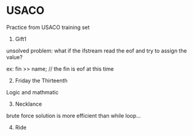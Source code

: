 # USACO
Practice from USACO training set

1. Gift1 

unsolved problem: what if the ifstream read the eof and try to assign the value?

ex: fin >> name; // the fin is eof at this time

2. Friday the Thirteenth

Logic and mathmatic

3. Necklance

brute force solution is more efficient than while loop... 

4. Ride
